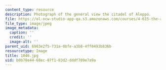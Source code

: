 ```yaml
---
content_type: resource
description: Photograph of the general view the citadel of Aleppo.
file: https://ol-ocw-studio-app-qa.s3.amazonaws.com/courses/4-615-the-architecture-of-cairo-spring-2002/b0b78e4468ec87f183d2dddf789e7a9a_1046.jpg
file_type: image/jpeg
image_metadata:
  caption: ''
  credit: ''
  image-alt: ''
parent_uid: 6903e2f5-731a-0bfe-a3b8-4ff0493b836b
resourcetype: Image
title: 1046.jpg
uid: b0b78e44-68ec-87f1-83d2-dddf789e7a9a
---
```

